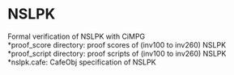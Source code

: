 # NSLPK
Formal verification of NSLPK with CiMPG  
*proof_score directory: proof scores of (inv100 to inv260) NSLPK   
*proof_script directory: proof scripts of (inv100 to inv260) NSLPK   
*nslpk.cafe: CafeObj specification of NSLPK   


